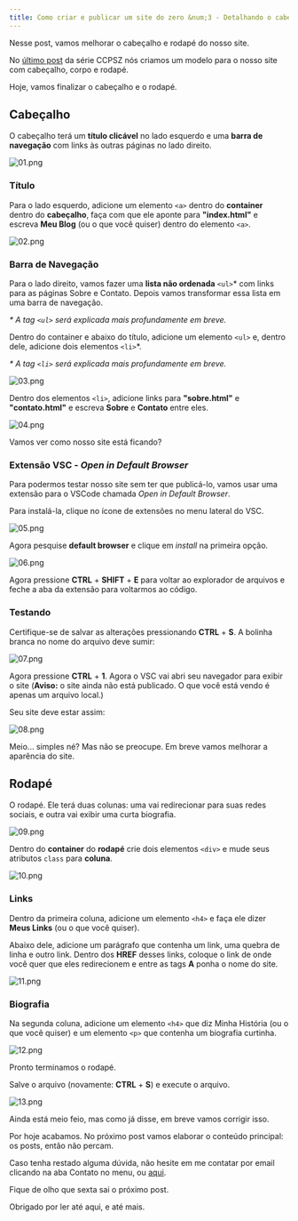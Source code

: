 ```yaml
---
title: Como criar e publicar um site do zero &num;3 - Detalhando o cabeçalho e rodapé
---
```

Nesse post, vamos melhorar o cabeçalho e rodapé do nosso site.

<!--more-->

No [último post](https://heitormvl.github.io/easycoding/blog/2020/08/10/como-criar-um-site-do-zero-pt2/) da série CCPSZ nós criamos um modelo para o nosso site com cabeçalho, corpo e rodapé.

Hoje, vamos finalizar o cabeçalho e o rodapé.

## Cabeçalho

O cabeçalho terá um **título clicável** no lado esquerdo e uma **barra de navegação** com links às outras páginas no lado direito.

![01.png](https://heitormvl.github.io/easycoding/images/ccsz3/01.png)

### Título

Para o lado esquerdo, adicione um elemento `<a>` dentro do **container** dentro do **cabeçalho**, faça com que ele aponte para **"index.html"** e escreva **Meu Blog** (ou o que você quiser) dentro do elemento `<a>`.

![02.png](https://heitormvl.github.io/easycoding/images/ccsz3/02.png)

### Barra de Navegação

Para o lado direito, vamos fazer uma **lista não ordenada** `<ul>`* com links para as páginas Sobre e Contato. Depois vamos transformar essa lista em uma barra de navegação.

*\* A tag `<ul>` será explicada mais profundamente em breve.*

Dentro do container e abaixo do título, adicione um elemento `<ul>` e, dentro dele, adicione dois elementos `<li>`*.

*\* A tag `<li>` será explicada mais profundamente em breve.*

![03.png](https://heitormvl.github.io/easycoding/images/ccsz3/03.png)

Dentro dos elementos `<li>`, adicione links para **"sobre.html"** e **"contato.html"** e escreva **Sobre** e **Contato** entre eles.

![04.png](https://heitormvl.github.io/easycoding/images/ccsz3/04.png)

Vamos ver como nosso site está ficando?

### Extensão VSC - *Open in Default Browser*

Para podermos testar nosso site sem ter que publicá-lo, vamos usar uma extensão para o VSCode chamada *Open in Default Browser*.

Para instalá-la, clique no ícone de extensões no menu lateral do VSC.

![05.png](https://heitormvl.github.io/easycoding/images/ccsz3/05.png)

Agora pesquise **default browser** e clique em *install* na primeira opção.

![06.png](https://heitormvl.github.io/easycoding/images/ccsz3/06.png)

Agora pressione **CTRL** + **SHIFT** + **E** para voltar ao explorador de arquivos e feche a aba da extensão para voltarmos ao código.

### Testando

Certifique-se de salvar as alterações pressionando **CTRL** + **S**. A bolinha branca no nome do arquivo deve sumir:

![07.png](https://heitormvl.github.io/easycoding/images/ccsz3/07.png)

Agora pressione **CTRL** + **1**. Agora o VSC vai abri seu navegador para exibir o site (**Aviso:** o site ainda não está publicado. O que você está vendo é apenas um arquivo local.)

Seu site deve estar assim:

![08.png](https://heitormvl.github.io/easycoding/images/ccsz3/08.png)

Meio... simples né? Mas não se preocupe. Em breve vamos melhorar a aparência do site.

## Rodapé

O rodapé. Ele terá duas colunas: uma vai redirecionar para suas redes sociais, e outra vai exibir uma curta biografia.

![09.png](https://heitormvl.github.io/easycoding/images/ccsz3/09.png)

Dentro do **container** do **rodapé** crie dois elementos `<div>` e mude seus atributos `class` para **coluna**.

![10.png](https://heitormvl.github.io/easycoding/images/ccsz3/10.png)

### Links

Dentro da primeira coluna, adicione um elemento `<h4>` e faça ele dizer **Meus Links** (ou o que você quiser).

Abaixo dele, adicione um parágrafo que contenha um link, uma quebra de linha e outro link. Dentro dos **HREF** desses links, coloque o link de onde você quer que eles redirecionem e entre as tags **A** ponha o nome do site.

![11.png](https://heitormvl.github.io/easycoding/images/ccsz3/11.png)

### Biografia

Na segunda coluna, adicione um elemento `<h4>` que diz Minha História (ou o que você quiser) e um elemento `<p>` que contenha um biografia curtinha.

![12.png](https://heitormvl.github.io/easycoding/images/ccsz3/12.png)

Pronto terminamos o rodapé.

Salve o arquivo (novamente: **CTRL** + **S**) e execute o arquivo.

![13.png](https://heitormvl.github.io/easycoding/images/ccsz3/13.png)

Ainda está meio feio, mas como já disse, em breve vamos corrigir isso.

Por hoje acabamos. No próximo post vamos elaborar o conteúdo principal: os posts, então não percam.

Caso tenha restado alguma dúvida, não hesite em me contatar por email clicando na aba Contato no menu, ou <a href="mailto:easycoding.contato@gmail.com">aqui</a>.

Fique de olho que sexta sai o próximo post.

Obrigado por ler até aqui, e até mais.